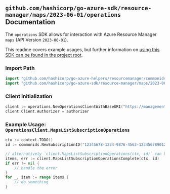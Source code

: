 
## `github.com/hashicorp/go-azure-sdk/resource-manager/maps/2023-06-01/operations` Documentation

The `operations` SDK allows for interaction with Azure Resource Manager `maps` (API Version `2023-06-01`).

This readme covers example usages, but further information on [using this SDK can be found in the project root](https://github.com/hashicorp/go-azure-sdk/tree/main/docs).

### Import Path

```go
import "github.com/hashicorp/go-azure-helpers/resourcemanager/commonids"
import "github.com/hashicorp/go-azure-sdk/resource-manager/maps/2023-06-01/operations"
```


### Client Initialization

```go
client := operations.NewOperationsClientWithBaseURI("https://management.azure.com")
client.Client.Authorizer = authorizer
```


### Example Usage: `OperationsClient.MapsListSubscriptionOperations`

```go
ctx := context.TODO()
id := commonids.NewSubscriptionID("12345678-1234-9876-4563-123456789012")

// alternatively `client.MapsListSubscriptionOperations(ctx, id)` can be used to do batched pagination
items, err := client.MapsListSubscriptionOperationsComplete(ctx, id)
if err != nil {
	// handle the error
}
for _, item := range items {
	// do something
}
```
